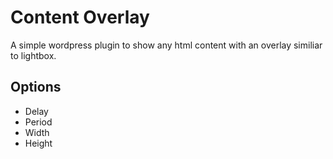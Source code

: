 Content Overlay
=================

A simple wordpress plugin to show any html content with an overlay similiar to lightbox.

## Options

* Delay
* Period
* Width
* Height

